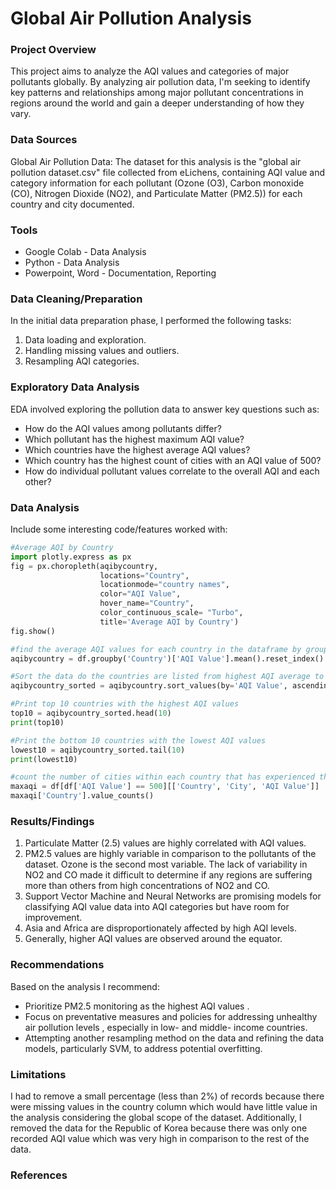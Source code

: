 # Global Air Pollution Analysis

### Project Overview

This project aims to analyze the AQI values and categories of major pollutants globally. By analyzing air pollution data, I'm seeking to identify key patterns and relationships among major pollutant concentrations in regions around the world and gain a deeper understanding of how they vary.

### Data Sources

Global Air Pollution Data: The dataset for this analysis is the "global air pollution dataset.csv" file collected from eLichens, containing AQI value and category information for each pollutant (Ozone (O3), Carbon monoxide (CO), Nitrogen Dioxide (NO2), and Particulate Matter (PM2.5)) for each country and city documented.

### Tools

- Google Colab - Data Analysis
- Python - Data Analysis
- Powerpoint, Word - Documentation, Reporting


### Data Cleaning/Preparation

In the initial data preparation phase, I performed the following tasks:
1. Data loading and exploration. 
2. Handling missing values and outliers.
3. Resampling AQI categories.


### Exploratory Data Analysis

EDA involved exploring the pollution data to answer key questions such as:

- How do the AQI values among pollutants differ?
- Which pollutant has the highest maximum AQI value?
- Which countries have the highest average AQI values?
- Which country has the highest count of cities with an AQI value of 500?
- How do individual pollutant values correlate to the overall AQI and each other?

### Data Analysis

Include some interesting code/features worked with:

```python
#Average AQI by Country
import plotly.express as px
fig = px.choropleth(aqibycountry,
                    locations="Country",
                    locationmode="country names",
                    color="AQI Value",
                    hover_name="Country",
                    color_continuous_scale= "Turbo",
                    title='Average AQI by Country')
fig.show()
```
```python
#find the average AQI values for each country in the dataframe by grouping countries then calculating the average
aqibycountry = df.groupby('Country')['AQI Value'].mean().reset_index()

#Sort the data do the countries are listed from highest AQI average to lowest AQI average
aqibycountry_sorted = aqibycountry.sort_values(by='AQI Value', ascending=False)

#Print top 10 countries with the highest AQI values
top10 = aqibycountry_sorted.head(10)
print(top10)

#Print the bottom 10 countries with the lowest AQI values
lowest10 = aqibycountry_sorted.tail(10)
print(lowest10)
```
```python
#count the number of cities within each country that has experienced the maximum AQI of 500
maxaqi = df[df['AQI Value'] == 500][['Country', 'City', 'AQI Value']]
maxaqi['Country'].value_counts()
```

### Results/Findings

1. Particulate Matter (2.5) values are highly correlated with AQI values.
2. PM2.5 values are highly variable in comparison to the pollutants of the dataset. Ozone is the second most variable. The lack of variability in NO2 and CO made it difficult to determine if any regions are suffering more than others from high concentrations of NO2 and CO.
3. Support Vector Machine and Neural Networks are promising models for classifying AQI value data into AQI categories but have room for improvement.
4. Asia and Africa are disproportionately affected by high AQI levels.
5. Generally, higher AQI values are observed around the equator.

### Recommendations

Based on the analysis I recommend:
- Prioritize PM2.5 monitoring as the highest AQI values .
- Focus on preventative measures and policies for addressing unhealthy air pollution levels , especially in low- and middle- income countries.
- Attempting another resampling method on the data and refining the data models, particularly SVM, to address potential overfitting.

### Limitations

I had to remove a small percentage (less than 2%) of records because there were missing values in the country column which would have little value in the analysis considering the global scope of the dataset. Additionally, I removed the data for the Republic of Korea because there was only one recorded AQI value which was very high in comparison to the rest of the data.

### References


